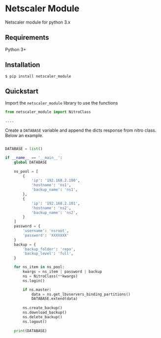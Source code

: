 # Netscaler Module
Netscaler module for python 3.x

## Requirements
Python 3+

## Installation
```shell
$ pip install netscaler_module
```

## Quickstart
Import the `netscaler_module` library to use the functions
```python
from netscaler_module import NitroClass

....
```
Create a `DATABASE` variable and append the dicts response from nitro class.
Below an example.
```python

DATABASE = list()

if __name__ == '__main__':
    global DATABASE
    
    ns_pool = [
        {            
            'ip': '192.168.2.100',
            'hostname': 'ns1',
            'backup_name': 'ns1',
        },
        {            
            'ip': '192.168.2.101',
            'hostname': 'ns2',
            'backup_name': 'ns2',
        }
    ]
    password = {
        'username': 'nsroot',
        'password': 'XXXXXXX'
    }
    backup = {        
        'backup_folder': 'repo',
        'backup_level': 'full',
    }

    for ns_item in ns_pool:        
        kwargs = ns_item | password | backup
        ns = NitroClass(**kwargs)
        ns.login()

        if ns.master:
            data = ns.get_lbvservers_binding_partitions()
            DATABASE.extend(data)
        
        ns.create_backup()
        ns.download_backup()
        ns.delete_backup()
        ns.logout()
        
    print(DATABASE)
```